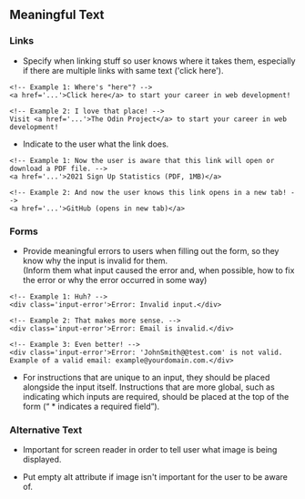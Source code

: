 ## Meaningful Text

### Links

- Specify when linking stuff so user knows where it takes them, especially if there are multiple links with same text ('click here').

```
<!-- Example 1: Where's "here"? -->
<a href='...'>Click here</a> to start your career in web development!

<!-- Example 2: I love that place! -->
Visit <a href='...'>The Odin Project</a> to start your career in web development!
```

- Indicate to the user what the link does.

```
<!-- Example 1: Now the user is aware that this link will open or download a PDF file. -->
<a href='...'>2021 Sign Up Statistics (PDF, 1MB)</a>

<!-- Example 2: And now the user knows this link opens in a new tab! -->
<a href='...'>GitHub (opens in new tab)</a>
```

### Forms

- Provide meaningful errors to users when filling out the form, so they know why the input is invalid for them. <br>
  (Inform them what input caused the error and, when possible, how to fix the error or why the error occurred in some way)

```
<!-- Example 1: Huh? -->
<div class='input-error'>Error: Invalid input.</div>

<!-- Example 2: That makes more sense. -->
<div class='input-error'>Error: Email is invalid.</div>

<!-- Example 3: Even better! -->
<div class='input-error'>Error: 'JohnSmith@@test.com' is not valid. Example of a valid email: example@yourdomain.com.</div>
```

- For instructions that are unique to an input, they should be placed alongside the input itself. Instructions that are more global, such as indicating which inputs are required, should be placed at the top of the form (“ \* indicates a required field”).

### Alternative Text

- Important for screen reader in order to tell user what image is being displayed.

- Put empty alt attribute if image isn't important for the user to be aware of.
